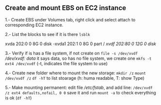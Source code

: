## Create and mount EBS on EC2 instance

1.- Create EBS under Volumes tab, right click and select attach to
corresponding EC2 instance.

2.- List the blocks to see if it is there `lsblk`

xvda    202:0    0    8G  0 disk
-xvda1 202:1    0    8G  0 part /
*xvdf    202:80   0   12G  0 disk*

3.- Verify if is has a file system, if not create on `file -s /dev/xvdf`
*/dev/xvdf: data*
it says data, so has no file system, we create one `mkfs -t ext4 /dev/xvdf`
(-t, indicates the file system to use)

4.- Create new folder where to mount the new storage:
`mkdir /z`
`mount /dev/xvdf /z`
`df -hT` to list stoarage (h: huma readable, T: show Type)

5.- Make mounting permanent:
edit file */etc/fstab*, and add line:
`/dev/xvdf /z ext4 defaults,nofail, 0 0`
save it and run `mount -a` to check everything is ok (`df -hT`)
